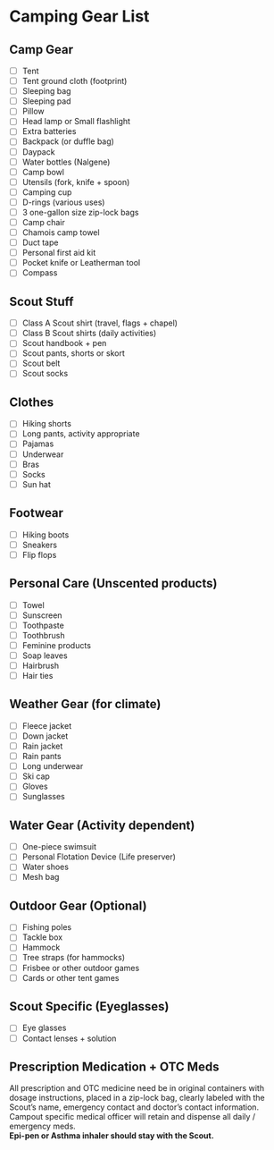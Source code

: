 # Camping Gear List

## Camp Gear 

- [ ] Tent  
- [ ] Tent ground cloth (footprint)  
- [ ] Sleeping bag  
- [ ] Sleeping pad  
- [ ] Pillow  
- [ ] Head lamp or Small flashlight  
- [ ] Extra batteries  
- [ ] Backpack (or duffle bag)  
- [ ] Daypack  
- [ ] Water bottles (Nalgene)  
- [ ] Camp bowl  
- [ ] Utensils (fork, knife + spoon)  
- [ ] Camping cup  
- [ ] D-rings (various uses)  
- [ ] 3 one-gallon size zip-lock bags  
- [ ] Camp chair  
- [ ] Chamois camp towel  
- [ ] Duct tape  
- [ ] Personal first aid kit  
- [ ] Pocket knife or Leatherman tool  
- [ ] Compass  

## Scout Stuff
- [ ] Class A Scout shirt (travel, flags + chapel)  
- [ ] Class B Scout shirts (daily activities)
- [ ] Scout handbook + pen 
- [ ] Scout pants, shorts or skort
- [ ] Scout belt  
- [ ] Scout socks

## Clothes  
- [ ] Hiking shorts
- [ ] Long pants, activity appropriate
- [ ] Pajamas  
- [ ] Underwear  
- [ ] Bras  
- [ ] Socks  
- [ ] Sun hat

## Footwear  
- [ ] Hiking boots
- [ ] Sneakers  
- [ ] Flip flops

## Personal Care (Unscented products)  
- [ ] Towel  
- [ ] Sunscreen  
- [ ] Toothpaste  
- [ ] Toothbrush  
- [ ] Feminine products  
- [ ] Soap leaves  
- [ ] Hairbrush
- [ ] Hair ties

## Weather Gear (for climate)  
- [ ] Fleece jacket  
- [ ] Down jacket  
- [ ] Rain jacket  
- [ ] Rain pants  
- [ ] Long underwear  
- [ ] Ski cap  
- [ ] Gloves  
- [ ] Sunglasses

## Water Gear (Activity dependent)
- [ ] One-piece swimsuit  
- [ ] Personal Flotation Device (Life preserver)
- [ ] Water shoes  
- [ ] Mesh bag

## Outdoor Gear (Optional)
  
- [ ] Fishing poles
- [ ] Tackle box  
- [ ] Hammock  
- [ ] Tree straps (for hammocks)
- [ ] Frisbee or other outdoor games
- [ ] Cards or other tent games

## Scout Specific (Eyeglasses)
- [ ] Eye glasses
- [ ] Contact lenses + solution

## Prescription Medication + OTC Meds
All prescription and OTC medicine need be in original containers with dosage instructions, placed in a
zip-lock bag, clearly labeled with the Scout’s name, emergency contact and doctor’s contact information.
Campout specific medical officer will retain and dispense all daily / emergency meds.  
 **Epi-pen or Asthma inhaler should stay with the Scout.** 